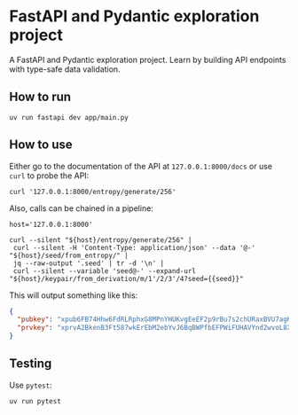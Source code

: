 # FastAPI and Pydantic exploration project

A FastAPI and Pydantic exploration project. Learn by building API endpoints with type-safe data validation.

## How to run

```shell
uv run fastapi dev app/main.py
```

## How to use

Either go to the documentation of the API at `127.0.0.1:8000/docs` or use `curl` to probe the API:

```shell
curl '127.0.0.1:8000/entropy/generate/256'
```

Also, calls can be chained in a pipeline:

```shell
host='127.0.0.1:8000'

curl --silent "${host}/entropy/generate/256" |
 curl --silent -H 'Content-Type: application/json' --data '@-' "${host}/seed/from_entropy/" |
 jq --raw-output '.seed' | tr -d '\n' |
 curl --silent --variable 'seed@-' --expand-url "${host}/keypair/from_derivation/m/1'/2/3'/4?seed={{seed}}"
```

This will output something like this:

```json
{
  "pubkey": "xpub6FB74Hhw6FdRLRphxG8MPnYHUKvgEeEF2p9rBu7s2chURaxBVU7agKwtihi1PuwhT2SZvvuXqV68MVnq9zrxYh9rNSJQHbc9KSzEE6j9XLQ",
  "prvkey": "xprvA2BkenB3Ft587wkErEbM2ebYvJ6BqBWPfbEFPWiFUHAVYnd2wvoL8XdQsQEMm83xPCW6UHqAiVBeTgDngRVb11x5nsd1EHB1XNvJv7z2zqV"
}
```

## Testing

Use `pytest`:

```shell
uv run pytest
```
